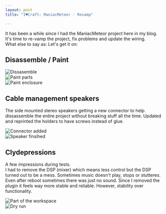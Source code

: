 ```yaml
---
layout: post
title: "I♥Craft: ManiacMeteor - Revamp"

---
```


It has been a while since I had the ManiacMeteor project here in my blog.\
It's time to re-vamp the project, fix problems and update the wiring.\
What else to say as: Let's get it on:


## Disassemble / Paint


![Dissasemble](/assets/pix/ManiacMeteor__08_parts.JPG)\
![Paint parts](/assets/pix/ManiacMeteor__02_paint.JPG)\
![Paint enclosure](/assets/pix/ManiacMeteor__01_paint.JPG)

## Cable management speakers

The side mounted stereo speakers getting a new connector to help dissassemble the entire project without breaking stuff all the time. Updated and reprinted the holders to have screws instead of glue.

![Connector added](/assets/pix/ManiacMeteor__04_connector.JPG)\
![Speaker finsihed](/assets/pix/ManiacMeteor__05_connector.JPG)

## Clydepressions

A few impressions during tests.\
I had to remove the DSP (mixer) which means less control but the DSP turned out to be a mess. Sometimes music doesn't play, stops or stutteres. Even after reboot sometimes there was just no sound. Since I removed the plugin it feels way more stable and reliable. However, stability over functionality. 

![Part of the workspace](/assets/pix/ManiacMeteor__03_workspace.JPG)\
![Dry run](/assets/pix/ManiacMeteor__06_test.JPG)